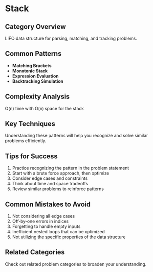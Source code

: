 # Stack

## Category Overview

LIFO data structure for parsing, matching, and tracking problems.

## Common Patterns

- **Matching Brackets**
- **Monotonic Stack**
- **Expression Evaluation**
- **Backtracking Simulation**

## Complexity Analysis

O(n) time with O(n) space for the stack

## Key Techniques

Understanding these patterns will help you recognize and solve similar problems efficiently.

## Tips for Success

1. Practice recognizing the pattern in the problem statement
2. Start with a brute force approach, then optimize
3. Consider edge cases and constraints
4. Think about time and space tradeoffs
5. Review similar problems to reinforce patterns

## Common Mistakes to Avoid

1. Not considering all edge cases
2. Off-by-one errors in indices
3. Forgetting to handle empty inputs
4. Inefficient nested loops that can be optimized
5. Not utilizing the specific properties of the data structure

## Related Categories

Check out related problem categories to broaden your understanding.
